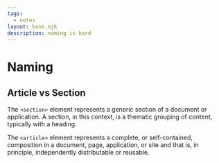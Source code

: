 ```yaml
---
tags:
  - notes
layout: base.njk
description: naming is hard
---
```


# Naming

## Article vs Section

The `<section>` element represents a generic section of a document or application. A section, in this context, is a thematic grouping of content, typically with a heading.

The `<article>` element represents a complete, or self-contained, composition in a document, page, application, or site and that is, in principle, independently distributable or reusable.


